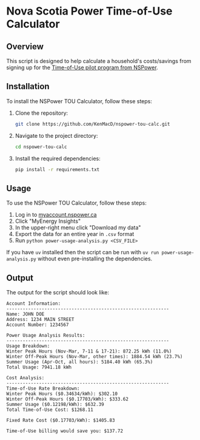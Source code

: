 # Nova Scotia Power Time-of-Use Calculator

## Overview

This script is designed to help calculate a household's costs/savings from signing up for the [Time-of-Use pilot program from NSPower](https://www.nspower.ca/your-home/residential-rates/time-of-use).

## Installation

To install the NSPower TOU Calculator, follow these steps:

1. Clone the repository:

    ```bash
    git clone https://github.com/KenMacD/nspower-tou-calc.git
    ```

2. Navigate to the project directory:

    ```bash
    cd nspower-tou-calc
    ```

3. Install the required dependencies:

    ```bash
    pip install -r requirements.txt
    ```

## Usage

To use the NSPower TOU Calculator, follow these steps:

1. Log in to [myaccount.nspower.ca](https://myaccount.nspower.ca/)
2. Click "MyEnergy Insights"
3. In the upper-right menu click "Download my data"
4. Export the data for an entire year in `.csv` format
5. Run `python power-usage-analysis.py <CSV_FILE>`

If you have `uv` installed then the script can be run with `uv run power-usage-analysis.py` without even pre-installing the dependencies.

## Output

The output for the script should look like:

```text
Account Information:
------------------------------------------------------------
Name: JOHN DOE
Address: 1234 MAIN STREET
Account Number: 1234567

Power Usage Analysis Results:
------------------------------------------------------------
Usage Breakdown:
Winter Peak Hours (Nov-Mar, 7-11 & 17-21): 872.25 kWh (11.0%)
Winter Off-Peak Hours (Nov-Mar, other times): 1884.54 kWh (23.7%)
Summer Usage (Apr-Oct, all hours): 5184.40 kWh (65.3%)
Total Usage: 7941.18 kWh

Cost Analysis:
------------------------------------------------------------
Time-of-Use Rate Breakdown:
Winter Peak Hours ($0.34634/kWh): $302.10
Winter Off-Peak Hours ($0.17703/kWh): $333.62
Summer Usage ($0.12198/kWh): $632.39
Total Time-of-Use Cost: $1268.11

Fixed Rate Cost ($0.17703/kWh): $1405.83

Time-of-Use billing would save you: $137.72

```
